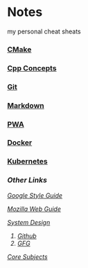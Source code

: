 # Notes

my personal cheat sheats

### [CMake](CMake/README.md)
### [Cpp Concepts](Cpp/Readme.md)
### [Git](Git/README.md)
### [Markdown](Markdown/README.md)
### [PWA](PWA/Readme.md)
### [Docker](Docker/Readme.md)
### [Kubernetes](Kubernetes/Readme.md)

<i>

### Other Links

[Google Style Guide](https://google.github.io/styleguide/)

[Mozilla Web Guide](https://developer.mozilla.org/en-US/docs/Learn/Server-side/Django/Deployment#getting_your_website_ready_to_publish)


[System Design]()
1. [Github](https://github.com/donnemartin/system-design-primer) 
2. [GFG](https://www.geeksforgeeks.org/complete-roadmap-to-learn-system-design/)

[Core Subjects](https://github.com/G33kzD3n/Catalogue)
</i>
